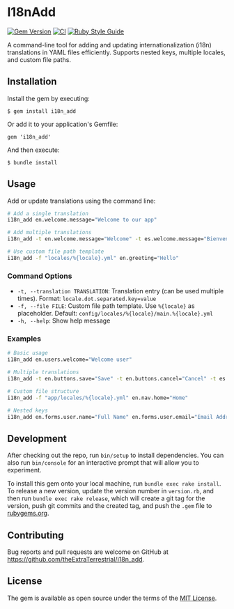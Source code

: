# I18nAdd

[![Gem Version](https://badge.fury.io/rb/i18n_add.svg)](https://badge.fury.io/rb/i18n_add)
[![CI](https://github.com/theExtraTerrestrial/i18n_add/workflows/CI/badge.svg)](https://github.com/theExtraTerrestrial/i18n_add/actions?query=workflow%3ACI)
[![Ruby Style Guide](https://img.shields.io/badge/code_style-rubocop-brightgreen.svg)](https://github.com/rubocop/rubocop)

A command-line tool for adding and updating internationalization (i18n) translations in YAML files efficiently. Supports nested keys, multiple locales, and custom file paths.

## Installation

Install the gem by executing:

    $ gem install i18n_add

Or add it to your application's Gemfile:

    gem 'i18n_add'

And then execute:

    $ bundle install

## Usage

Add or update translations using the command line:

```bash
# Add a single translation
i18n_add en.welcome.message="Welcome to our app"

# Add multiple translations
i18n_add -t en.welcome.message="Welcome" -t es.welcome.message="Bienvenido"

# Use custom file path template
i18n_add -f "locales/%{locale}.yml" en.greeting="Hello"
```

### Command Options

- `-t, --translation TRANSLATION`: Translation entry (can be used multiple times). Format: `locale.dot.separated.key=value`
- `-f, --file FILE`: Custom file path template. Use `%{locale}` as placeholder. Default: `config/locales/%{locale}/main.%{locale}.yml`
- `-h, --help`: Show help message

### Examples

```bash
# Basic usage
i18n_add en.users.welcome="Welcome user"

# Multiple translations
i18n_add -t en.buttons.save="Save" -t en.buttons.cancel="Cancel" -t es.buttons.save="Guardar"

# Custom file structure
i18n_add -f "app/locales/%{locale}.yml" en.nav.home="Home"

# Nested keys
i18n_add en.forms.user.name="Full Name" en.forms.user.email="Email Address"
```

## Development

After checking out the repo, run `bin/setup` to install dependencies. You can also run `bin/console` for an interactive prompt that will allow you to experiment.

To install this gem onto your local machine, run `bundle exec rake install`. To release a new version, update the version number in `version.rb`, and then run `bundle exec rake release`, which will create a git tag for the version, push git commits and the created tag, and push the `.gem` file to [rubygems.org](https://rubygems.org).

## Contributing

Bug reports and pull requests are welcome on GitHub at https://github.com/theExtraTerrestrial/i18n_add.

## License

The gem is available as open source under the terms of the [MIT License](https://opensource.org/licenses/MIT).

